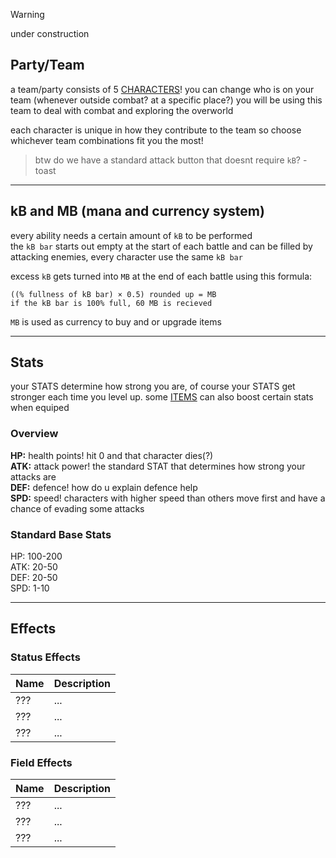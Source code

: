 > [!WARNING]
> under construction

## Party/Team
a team/party consists of 5 [CHARACTERS](../characters)! you can change who is on your team (whenever outside combat? at a specific place?)
you will be using this team to deal with combat and exploring the overworld

each character is unique in how they contribute to the team so choose whichever team combinations fit you the most!

> btw do we have a standard attack button that doesnt require `kB`? -toast

---
## kB and MB (mana and currency system)
every ability needs a certain amount of `kB` to be performed  
the `kB bar` starts out empty at the start of each battle and can be filled by attacking enemies, every character use the same `kB bar`

excess `kB` gets turned into `MB` at the end of each battle using this formula:
```
((% fullness of kB bar) × 0.5) rounded up = MB
if the kB bar is 100% full, 60 MB is recieved
```
`MB` is used as currency to buy and or upgrade items

---
## Stats
your STATS determine how strong you are, of course your STATS get stronger each time you level up.  some [ITEMS](./Items.md) can also boost certain stats when equiped

### Overview
**HP:** health points! hit 0 and that character dies(?)  
**ATK:** attack power! the standard STAT that determines how strong your attacks are  
**DEF:** defence! how do u explain defence help  
**SPD:** speed! characters with higher speed than others move first and have a chance of evading some attacks  

### Standard Base Stats
HP: 100-200  
ATK: 20-50  
DEF: 20-50  
SPD: 1-10  

---
## Effects
### Status Effects
|Name|Description|
|:---|:---|
|???|...|
|???|...|
|???|...|

### Field Effects
|Name|Description|
|:---|:---|
|???|...|
|???|...|
|???|...|
